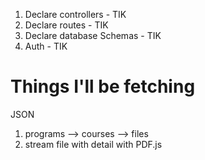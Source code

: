 1. Declare controllers - TIK
2. Declare routes - TIK
3. Declare database Schemas - TIK
4. Auth - TIK

# Things I'll be fetching
JSON
1.	programs --> courses --> files
2.  stream file with detail with PDF.js
